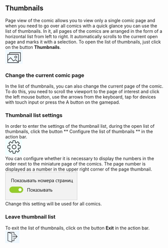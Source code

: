 ## Thumbnails

Page view of the comic allows you to view only a single comic page and when you need to go over all comics with a quick glance you can use the list of thumbnails. In it, all pages of the comics are arranged in the form of a horizontal list from left to right. It automatically scrolls to the current open page and marks it with a selection. To open the list of thumbnails, just click on the button **Thumbnails**.  
![Button to enter the thumbnail list](thumbnailsbutton.jpg)

### Change the current comic page

In the list of thumbnails, you can also change the current page of the comic. To do this, you need to scroll the viewport to the page of interest and click the left mouse button, use the arrows from the keyboard, tap for devices with touch input or press the A button on the gamepad.  

### Thumbnail list settings

In order to enter the settings of the thumbnail list, during the open list of thumbnails, click the button ** Configure the list of thumbnails ** in the action bar.  
![Thumbnail list settings button](settings.jpg)  
You can configure whether it is necessary to display the numbers in the order next to the miniature page of the comics. The page number is displayed as a number in the upper right corner of the page thumbnail.  
![Thumbnail list settings](thumbnailssettings.jpg)  
Change this setting will be used for all comics.

### Leave thumbnail list

To exit the list of thumbnails, click on the button **Exit** in the action bar.
![Thumbnail list settings](thumbnailsexit.jpg)  
